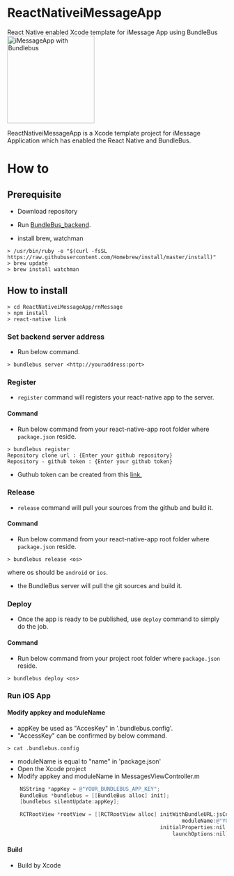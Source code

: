 # ReactNativeiMessageApp
React Native enabled Xcode template for iMessage App using BundleBus
<br>
<img src="https://github.com/zenome/ReactNativeiMessageApp/blob/master/screenshot/iMessage_with_BundleBus.png" alt="iMessageApp with Bundlebus" width="200" />

ReactNativeiMessageApp is a Xcode template project for iMessage Application which has enabled the React Native and BundleBus.

# How to

## Prerequisite ##
* Download repository
* Run [BundleBus_backend](https://github.com/zenome/BundleBus_backend).

* install brew, watchman
~~~
> /usr/bin/ruby -e "$(curl -fsSL https://raw.githubusercontent.com/Homebrew/install/master/install)"
> brew update
> brew install watchman
~~~

## How to install ##
~~~
> cd ReactNativeiMessageApp/rnMessage
> npm install
> react-native link
~~~

### Set backend server address
* Run below command.
~~~~
> bundlebus server <http://youraddress:port>
~~~~

### Register ###
* `register` command will registers your react-native app to the server.

#### Command 
* Run below command from your react-native-app root folder where `package.json` reside.
~~~
> bundlebus register
Repository clone url : {Enter your github repository}
Repository - github token : {Enter your github token}
~~~
* Guthub token can be created from this [link.](https://help.github.com/articles/creating-an-access-token-for-command-line-use/)

### Release ###
* `release` command will pull your sources from the github and build it.

#### Command
* Run below command from your react-native-app root folder where `package.json` reside.
~~~
> bundlebus release <os>
~~~
where os should be `android` or `ios`.
* the BundleBus server will pull the git sources and build it.

### Deploy ###
* Once the app is ready to be published, use `deploy` command to simply do the job.

#### Command
* Run below command from your project root folder where `package.json` reside.
~~~~
> bundlebus deploy <os>
~~~~

### Run iOS App
#### Modify appkey and moduleName
* appKey be used as "AccesKey" in '.bundlebus.config'.
* "AccessKey" can be confirmed by below command.
~~~
> cat .bundlebus.config
~~~
* moduleName is equal to "name" in 'package.json'
* Open the Xcode project
* Modify appkey and moduleName in MessagesViewController.m
```objectivec
    NSString *appKey = @"YOUR_BUNDLEBUS_APP_KEY";
    BundleBus *bundlebus = [[BundleBus alloc] init];
    [bundlebus silentUpdate:appKey];
```
```objectivec
    RCTRootView *rootView = [[RCTRootView alloc] initWithBundleURL:jsCodeLocation
                                                        moduleName:@"YOUR_REACTNATIVE_APP_NAME"
                                                 initialProperties:nil
                                                     launchOptions:nil];

```
#### Build
* Build by Xcode
